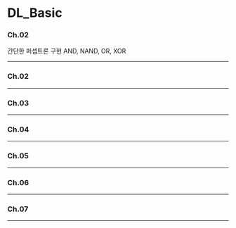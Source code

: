 # DL_Basic


### Ch.02
간단한 퍼셉트론 구현
AND, NAND, OR, XOR

-------------
### Ch.02

-------------
### Ch.03

-------------
### Ch.04

-------------
### Ch.05

-------------
### Ch.06

-------------
### Ch.07

-------------

